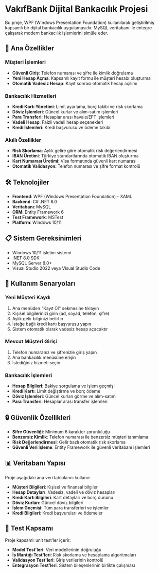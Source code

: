 # VakıfBank Dijital Bankacılık Projesi

Bu proje, WPF (Windows Presentation Foundation) kullanılarak geliştirilmiş kapsamlı bir dijital bankacılık uygulamasıdır. MySQL veritabanı ile entegre çalışarak modern bankacılık işlemlerini simüle eder.

## 🚀 Ana Özellikler

### Müşteri İşlemleri
- **Güvenli Giriş**: Telefon numarası ve şifre ile kimlik doğrulama
- **Yeni Hesap Açma**: Kapsamlı kayıt formu ile müşteri hesabı oluşturma
- **Otomatik Vadesiz Hesap**: Kayıt sonrası otomatik hesap açılımı

### Bankacılık Hizmetleri
- **Kredi Kartı Yönetimi**: Limit ayarlama, borç takibi ve risk skorlama
- **Döviz İşlemleri**: Güncel kurlar ve alım-satım işlemleri
- **Para Transferi**: Hesaplar arası havale/EFT işlemleri
- **Vadeli Hesap**: Faizli vadeli hesap seçenekleri
- **Kredi İşlemleri**: Kredi başvurusu ve ödeme takibi

### Akıllı Özellikler
- **Risk Skorlama**: Aylık gelire göre otomatik risk değerlendirmesi
- **IBAN Üretimi**: Türkiye standartlarında otomatik IBAN oluşturma
- **Kart Numarası Üretimi**: Visa formatında güvenli kart numarası
- **Otomatik Validasyon**: Telefon numarası ve şifre format kontrolü

## 🛠️ Teknolojiler

- **Frontend**: WPF (Windows Presentation Foundation) - XAML
- **Backend**: C# .NET 8.0
- **Veritabanı**: MySQL
- **ORM**: Entity Framework 6
- **Test Framework**: MSTest
- **Platform**: Windows 10/11

## 📋 Sistem Gereksinimleri

- Windows 10/11 işletim sistemi
- .NET 8.0 SDK
- MySQL Server 8.0+
- Visual Studio 2022 veya Visual Studio Code

## 🎯 Kullanım Senaryoları

### Yeni Müşteri Kaydı
1. Ana menüden "Kayıt Ol" sekmesine tıklayın
2. Kişisel bilgilerinizi girin (ad, soyad, telefon, şifre)
3. Aylık gelir bilginizi belirtin
4. İsteğe bağlı kredi kartı başvurusu yapın
5. Sistem otomatik olarak vadesiz hesap açacaktır

### Mevcut Müşteri Girişi
1. Telefon numaranız ve şifrenizle giriş yapın
2. Ana bankacılık menüsüne erişin
3. İstediğiniz hizmeti seçin

### Bankacılık İşlemleri
- **Hesap Bilgileri**: Bakiye sorgulama ve işlem geçmişi
- **Kredi Kartı**: Limit değiştirme ve borç ödeme
- **Döviz İşlemleri**: Güncel kurları görme ve alım-satım
- **Para Transferi**: Hesaplar arası transfer işlemleri

## 🔒 Güvenlik Özellikleri

- **Şifre Güvenliği**: Minimum 6 karakter zorunluluğu
- **Benzersiz Kimlik**: Telefon numarası ile benzersiz müşteri tanımlama
- **Risk Değerlendirmesi**: Gelir bazlı otomatik risk skorlama
- **Güvenli Veri İşleme**: Entity Framework ile güvenli veritabanı işlemleri

## 📊 Veritabanı Yapısı

Proje aşağıdaki ana veri tablolarını kullanır:
- **Müşteri Bilgileri**: Kişisel ve finansal bilgiler
- **Hesap Detayları**: Vadesiz, vadeli ve döviz hesapları
- **Kredi Kartı Bilgileri**: Kart detayları ve borç durumu
- **Döviz Kurları**: Güncel döviz bilgileri
- **İşlem Geçmişi**: Tüm para transferleri ve işlemler
- **Kredi Bilgileri**: Kredi başvuruları ve ödemeler

## 🧪 Test Kapsamı

Proje kapsamlı unit test'ler içerir:
- **Model Test'leri**: Veri modellerinin doğruluğu
- **İş Mantığı Test'leri**: Risk skorlama ve hesaplama algoritmaları
- **Validasyon Test'leri**: Giriş verilerinin kontrolü
- **Entegrasyon Test'leri**: Sistem bileşenlerinin birlikte çalışması
